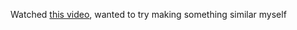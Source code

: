 ﻿Watched [this video](https://www.youtube.com/watch?v=QC91Bf8hQVo), wanted to try making something similar myself